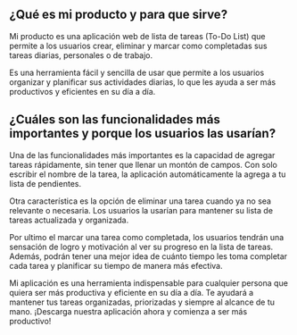 ## ¿Qué es mi producto y para que sirve?

Mi producto es una aplicación web de lista de tareas (To-Do List) que permite a los usuarios crear, eliminar y marcar como completadas sus tareas diarias, personales o de trabajo.

Es una herramienta fácil y sencilla de usar que permite a los usuarios organizar y planificar sus actividades diarias, lo que les ayuda a ser más productivos y eficientes en su día a día.

## ¿Cuáles son las funcionalidades más importantes y porque los usuarios las usarían?
Una de las funcionalidades más importantes es la capacidad de agregar tareas rápidamente, sin tener que llenar un montón de campos. Con solo escribir el nombre de la tarea, la aplicación automáticamente la agrega a tu lista de pendientes.

Otra característica es la opción de eliminar una tarea cuando ya no sea relevante o necesaria. Los usuarios la usarían para mantener su lista de tareas actualizada y organizada.

Por ultimo el marcar una tarea como completada, los usuarios tendrán una sensación de logro y motivación al ver su progreso en la lista de tareas. Además, podrán tener una mejor idea de cuánto tiempo les toma completar cada tarea y planificar su tiempo de manera más efectiva.

Mi aplicación es una herramienta indispensable para cualquier persona que quiera ser más productiva y eficiente en su día a día. Te ayudará a mantener tus tareas organizadas, priorizadas y siempre al alcance de tu mano. ¡Descarga nuestra aplicación ahora y comienza a ser más productivo!





